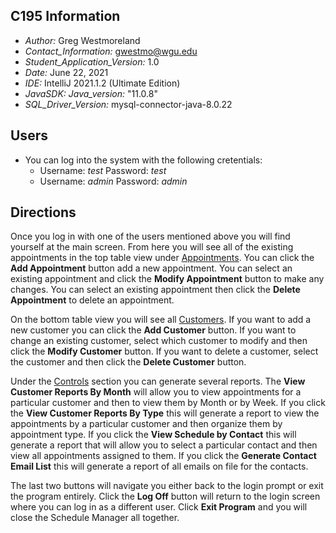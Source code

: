 ## C195 Information
* *Author:* Greg Westmoreland
* *Contact_Information:* gwestmo@wgu.edu
* *Student_Application_Version:* 1.0
* *Date:* June 22, 2021
* *IDE:* IntelliJ 2021.1.2 (Ultimate Edition)
* *JavaSDK: Java_version:* "11.0.8"
* *SQL_Driver_Version:* mysql-connector-java-8.0.22

## Users
* You can log into the system with the following cretentials:
  * Username: *test* Password: *test*
  * Username: *admin* Password: *admin*
    
## Directions
Once you log in with one of the users mentioned above you will find yourself at the main screen. From here you will see
all of the existing appointments in the top table view under <u>Appointments</u>. You can click the <b>Add Appointment</b> button
add a new appointment. You can select an existing appointment and click the <b>Modify Appointment</b> button to make any changes.
You can select an existing appointment then click the <b>Delete Appointment</b> to delete an appointment. 

On the bottom table view you will see all <u>Customers</u>. If you want to add a new customer you can click the <b>Add Customer</b>
button. If you want to change an existing customer, select which customer to modify and then click the <b>Modify Customer</b> button.
If you want to delete a customer, select the customer and then click the <b>Delete Customer</b> button. 

Under the <u>Controls</u> section you can generate several reports. The <b>View Customer Reports By Month</b> will allow you
to view appointments for a particular customer and then to view them by Month or by Week. If you click the <b>View Customer 
Reports By Type</b> this will generate a report to view the appointments by a particular customer and then organize them by
appointment type</b>. If you click the <b>View Schedule by Contact</b> this will generate a report that will allow you to select
a particular contact and then view all appointments assigned to them. If you click the <b>Generate Contact Email List</b> this 
will generate a report of all emails on file for the contacts.

The last two buttons will navigate you either back to the login prompt or exit the program entirely. Click the <b>Log Off</b>
button will return to the login screen where you can log in as a different user. Click <b>Exit Program</b> and you will close
the Schedule Manager all together. 


  